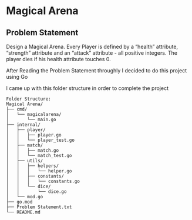 # Magical Arena

## Problem Statement
Design a Magical Arena. Every Player is defined by a “health” attribute, “strength” attribute and an “attack” attribute - all positive integers. The player dies if his health attribute touches 0. 

After Reading the Problem Statement throughly I decided to do this project using Go

I came up with this folder structure in order to complete the project


```
Folder Structure:
Magical Arena/
├── cmd/
│   └── magicalarena/
│       └── main.go
├── internal/
│   ├── player/
│   │   ├── player.go
│   │   └── player_test.go
│   ├── match/
│   │   ├── match.go
│   │   └── match_test.go
│   ├── utils/
│   │   ├── helpers/
│   │   │   └── helper.go
│   │   ├── constants/
│   │   │   └── constants.go
│   │   └── dice/
│   │       └── dice.go
│   └── mod.go
├── go.mod
├── Problem Statement.txt
└── README.md
```

